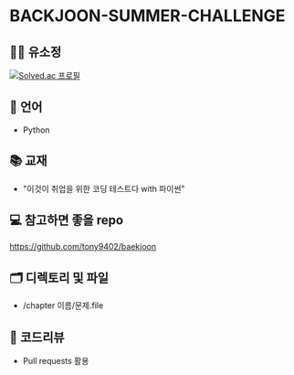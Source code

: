 # BACKJOON-SUMMER-CHALLENGE

## 👨‍💻 유소정
[![Solved.ac
프로필](http://mazassumnida.wtf/api/generate_badge?boj=yoosojeong1107)](https://solved.ac/yoosojeong1107)

## 🐴 언어
* Python

## 📚 교재
* "이것이 취업을 위한 코딩 테스트다 with 파이썬"

## 💻 참고하면 좋을 repo
https://github.com/tony9402/baekjoon

## 🗂 디렉토리 및 파일
* /chapter 이름/문제.file

## 📝 코드리뷰
* Pull requests 활용
